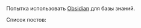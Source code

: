 Попытка использовать [Obsidian](./Knowledge%20base/Tools/Obsidian/Obsidian.md) для базы знаний.


Список постов:

